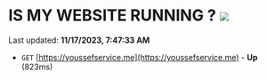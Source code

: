 # IS MY WEBSITE RUNNING ? [![](https://img.shields.io/static/v1?label=Sponsor&message=%E2%9D%A4&logo=GitHub&color=%23fe8e86)](https://github.com/sponsors/<username>)

Last updated: **11/17/2023, 7:47:33 AM**

- `GET` [https://youssefservice.me](https://youssefservice.me) - **Up** (823ms)
